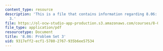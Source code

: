 ```yaml
---
content_type: resource
description: 'This is a file that contains information regarding 8.06: Problem set
  3.'
file: https://ol-ocw-studio-app-production.s3.amazonaws.com/courses/8-06-quantum-physics-iii-spring-2016/9317eff2ecf157802767935b6ee57534_MIT8_06S16_ps3.pdf
file_type: application/pdf
resourcetype: Document
title: '8.06: Problem Set 3'
uid: 9317eff2-ecf1-5780-2767-935b6ee57534
---
```

